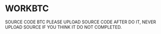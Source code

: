 # WORKBTC
SOURCE CODE BTC 
PLEASE UPLOAD SOURCE CODE AFTER DO IT,
NEVER UPLOAD SOURCE IF YOU THINK IT DO NOT COMPLETED.

